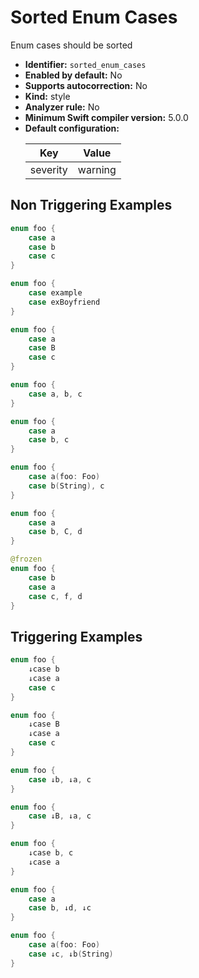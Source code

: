# Sorted Enum Cases

Enum cases should be sorted

* **Identifier:** `sorted_enum_cases`
* **Enabled by default:** No
* **Supports autocorrection:** No
* **Kind:** style
* **Analyzer rule:** No
* **Minimum Swift compiler version:** 5.0.0
* **Default configuration:**
  <table>
  <thead>
  <tr><th>Key</th><th>Value</th></tr>
  </thead>
  <tbody>
  <tr>
  <td>
  severity
  </td>
  <td>
  warning
  </td>
  </tr>
  </tbody>
  </table>

## Non Triggering Examples

```swift
enum foo {
    case a
    case b
    case c
}
```

```swift
enum foo {
    case example
    case exBoyfriend
}
```

```swift
enum foo {
    case a
    case B
    case c
}
```

```swift
enum foo {
    case a, b, c
}
```

```swift
enum foo {
    case a
    case b, c
}
```

```swift
enum foo {
    case a(foo: Foo)
    case b(String), c
}
```

```swift
enum foo {
    case a
    case b, C, d
}
```

```swift
@frozen
enum foo {
    case b
    case a
    case c, f, d
}
```

## Triggering Examples

```swift
enum foo {
    ↓case b
    ↓case a
    case c
}
```

```swift
enum foo {
    ↓case B
    ↓case a
    case c
}
```

```swift
enum foo {
    case ↓b, ↓a, c
}
```

```swift
enum foo {
    case ↓B, ↓a, c
}
```

```swift
enum foo {
    ↓case b, c
    ↓case a
}
```

```swift
enum foo {
    case a
    case b, ↓d, ↓c
}
```

```swift
enum foo {
    case a(foo: Foo)
    case ↓c, ↓b(String)
}
```
